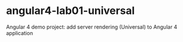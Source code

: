 # angular4-lab01-universal
Angular 4 demo project: add server rendering (Universal) to Angular 4 application
